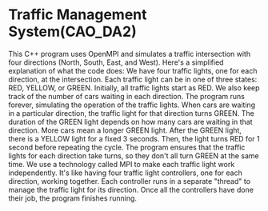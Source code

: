 # Traffic Management System(CAO_DA2)
This C++ program uses OpenMPI and simulates a traffic intersection with four directions (North, South, East, and West). Here's a simplified explanation of what the code does:
We have four traffic lights, one for each direction, at the intersection.
Each traffic light can be in one of three states: RED, YELLOW, or GREEN.
Initially, all traffic lights start as RED.
We also keep track of the number of cars waiting in each direction.
The program runs forever, simulating the operation of the traffic lights.
When cars are waiting in a particular direction, the traffic light for that direction turns GREEN.
The duration of the GREEN light depends on how many cars are waiting in that direction. More cars mean a longer GREEN light.
After the GREEN light, there is a YELLOW light for a fixed 3 seconds.
Then, the light turns RED for 1 second before repeating the cycle.
The program ensures that the traffic lights for each direction take turns, so they don't all turn GREEN at the same time.
We use a technology called MPI to make each traffic light work independently. It's like having four traffic light controllers, one for each direction, working together.
Each controller runs in a separate "thread" to manage the traffic light for its direction.
Once all the controllers have done their job, the program finishes running.
